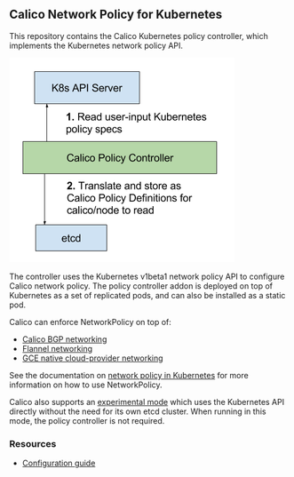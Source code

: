 ## Calico Network Policy for Kubernetes 

This repository contains the Calico Kubernetes policy controller, which implements the Kubernetes network policy API.  

![calico-policy-controller](calico-policy-controller.png)

The controller uses the Kubernetes v1beta1 network policy API to configure Calico network policy.  The policy controller addon is deployed on top of Kubernetes as a set of replicated pods, and can also be installed as a static pod. 

Calico can enforce NetworkPolicy on top of:
- [Calico BGP networking](https://github.com/projectcalico/calico-containers/blob/master/docs/cni/kubernetes/KubernetesIntegration.md)
- [Flannel networking](https://github.com/tigera/canal)
- [GCE native cloud-provider networking](http://kubernetes.io/docs/getting-started-guides/gce/)

See the documentation on [network policy in Kubernetes](http://kubernetes.io/docs/user-guide/networkpolicies/) for more information on how to use NetworkPolicy. 

Calico also supports an [experimental mode](http://docs.projectcalico.org/v2.0/getting-started/kubernetes/installation/hosted/k8s-backend/) which 
uses the Kubernetes API directly without the need for its own
etcd cluster. When running in this mode, the policy controller is not required.

### Resources

* [Configuration guide](configuration.md)
